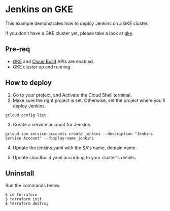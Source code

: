 # Jenkins on GKE
This example demonstrates how to deploy Jenkins on a GKE cluster.

If you don't have a GKE cluster yet, please take a look at [gke](../gke).

## Pre-req
- [GKE](https://console.cloud.google.com/marketplace/product/google/container.googleapis.com?) and [Cloud Build](https://console.cloud.google.com/marketplace/product/google/cloudbuild.googleapis.com) APIs are enabled.
- GKE cluster up and running.

## How to deploy

1. Go to your project, and Activate the Cloud Shell terminal.
2. Make sure the right project is set. Otherwise, set the project where you'll deploy Jenkins.
```ssh
gcloud config list
```
3. Create a service account for Jenkins.
```ssh
gcloud iam service-accounts create jenkins --description "Jenkins Service Account" --display-name jenkins
```
4. Update the jenkins.yaml with the SA's name, domain name.

5. Update cloudbuild.yaml according to your cluster's details.



## Uninstall
Run the commands below.
```
$ cd terraform
$ terraform init
$ terraform destroy
```
